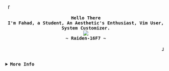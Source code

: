<!-- Rxyhn's Aesthetic GitHub Profile -->
<div align="justify">

<!-- Profile -->
<p align="left"><strong><samp>「</samp></strong></p>
  <p align="center">
    <samp>
      <b>
        Hello There
      <br>
        I'm Fahad, a Student, An Aesthetic's Enthusiast, Vim User, System Customizer.
      </b>
      <br>
        <image src="https://readme-typing-svg.herokuapp.com?font=Jetbrains-Mono&size=16&color=866bff&center=true&width=410&height=45&lines=I+code+beautiful+and+aesthetic+programs.">
      <br>
      <b>
        ~ Raiden-16F7 ~
      </b>
    </samp>
  </p>
<p align="right"><strong><samp>」</samp></strong></p>

<br>

<details>
<summary><samp><b>More Info</b></samp></summary>

<h2></h2><br>

<!-- Contact Me -->
<p align="center">
  <samp>  
    You can reach me at [<a href="mailto:fahad.rizwan07@gmail.com">E-mail</a>]
  </samp>
</p>

<h2></h2><br>

<!-- Profile Views Badge -->
<p align="center">
  <samp>
  <a href="#--------">
    <img src="https://komarev.com/ghpvc/?username=raiden-16f7&label=Profile+Views&color=grey" alt="profile views" /> 
  </a>
  </samp>
</p>




</details>
</div>

